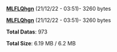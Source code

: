 [**MLFLQhgn**](/data/MLFLQhgn.txt) (21/12/22 - 03:51)- 3260 bytes

[**MLFLQhgn**](/data/MLFLQhgn.txt) (21/12/22 - 03:51)- 3260 bytes

**Total Datas**: 973

**Total Size**: 6.19 MB / 6.2 MB